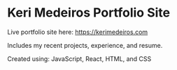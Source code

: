 # Keri Medeiros Portfolio Site

Live portfolio site here: https://kerimedeiros.com

Includes my recent projects, experience, and resume. 

Created using: JavaScript, React, HTML, and CSS
